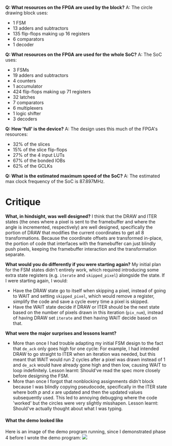 **Q: What resources on the FPGA are used by the block?**
A: The circle drawing block uses:
- 1 FSM
- 13 adders and subtractors
- 135 flip-flops making up 16 registers
- 6 comparators
- 1 decoder

**Q: What resources on the FPGA are used for the whole SoC?**
A: The SoC uses:
- 3 FSMs
- 19 adders and subtractors
- 4 counters
- 1 accumulator
- 424 flip-flops making up 71 registers
- 32 latches
- 7 comparators
- 6 multiplexers
- 1 logic shifter
- 3 decoders

**Q: How 'full' is the device?**
A: The design uses this much of the FPGA's resources:
- 32% of the slices
- 15% of the slice flip-flops
- 27% of the 4 input LUTs
- 67% of the bonded IOBs
- 62% of the GCLKs

**Q: What is the estimated maximum speed of the SoC?**
A: The estimated max clock frequency of the SoC is 87.897MHz.
# Critique
**What, in hindsight, was well designed?**
I think that the DRAW and ITER states (the ones where a pixel is sent to the framebuffer and where the angle is incremented, respectively) are well designed, specifically the portion of DRAW that modifies the current coordinates to get all 8 transformations. Because the coordinate offsets are transformed in-place, the portion of code that interfaces with the framebuffer can just blindly push pixels, keeping the framebuffer interaction and the transformation separate.

**What would you do differently if you were starting again?**
My initial plan for the FSM states didn't entirely work, which required introducing some extra state registers (e.g. `iterate` and `skipped_pixel`) alongside the state. If I were starting again, I would:
- Have the DRAW state go to itself when skipping a pixel, instead of going to WAIT and setting `skipped_pixel`, which would remove a register, simplify the code and save a cycle every time a pixel is skipped.
- Have the WAIT state decide if DRAW or ITER should be the next state based on the number of pixels drawn in this iteration (`pix_num`), instead of having DRAW set `iterate` and then having WAIT decide based on that. 

**What were the major surprises and lessons learnt?**
- More than once I had trouble adapting my initial FSM design to the fact that `de_ack` only goes high for one cycle: For example, I had intended DRAW to go straight to ITER when an iteration was needed, but this meant that WAIT would run 2 cycles after a pixel was drawn instead of 1 and `de_ack` would have already gone high and then low, causing WAIT to loop indefinitely. Lesson learnt: Should've read the spec more closely before designing the FSM.
- More than once I forgot that nonblocking assignments didn't block because I was blindly copying pseudocode, specifically in the ITER state where both $p$ and $x$ are updated and then the updated values subsequently used. This led to annoying debugging where the code 'worked' but the circles were very slightly misshapen. Lesson learnt: Should've actually thought about what I was typing.


#### What the demo looked like
Here is an image of the demo program running, since I demonstrated phase 4 before I wrote the demo program:
![](PXL_20231213_162632080.jpg)